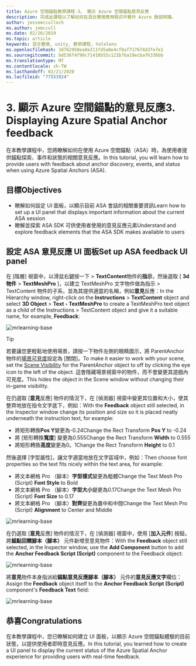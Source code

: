 ```yaml
---
title: Azure 空間錨點教學課程-3。 顯示 Azure 空間錨點意見反應
description: 完成此課程以了解如何在混合實境應用程式中實作 Azure 臉部辨識。
author: jessemcculloch
ms.author: jemccull
ms.date: 02/26/2019
ms.topic: article
keywords: 混合實境, unity, 教學課程, hololens
ms.openlocfilehash: 3d762950ea8e211fd5a8e4cf8af717674d3fe7e1
ms.sourcegitcommit: bd536f4f99c71418b55c121b7ba19ecbaf6336bb
ms.translationtype: MT
ms.contentlocale: zh-TW
ms.lasthandoff: 02/21/2020
ms.locfileid: "77553924"
---
```

# <a name="3-displaying-azure-spatial-anchor-feedback"></a><span data-ttu-id="996a8-105">3. 顯示 Azure 空間錨點的意見反應</span><span class="sxs-lookup"><span data-stu-id="996a8-105">3. Displaying Azure Spatial Anchor feedback</span></span>

<span data-ttu-id="996a8-106">在本教學課程中，您將瞭解如何在使用 Azure 空間錨點（ASA）時，為使用者提供錨點探索、事件和狀態的相關意見反應。</span><span class="sxs-lookup"><span data-stu-id="996a8-106">In this tutorial, you will learn how to provide users with feedback about anchor discovery, events, and status when using Azure Spatial Anchors (ASA).</span></span>

## <a name="objectives"></a><span data-ttu-id="996a8-107">目標</span><span class="sxs-lookup"><span data-stu-id="996a8-107">Objectives</span></span>

* <span data-ttu-id="996a8-108">瞭解如何設定 UI 面板，以顯示目前 ASA 會話的相關重要資訊</span><span class="sxs-lookup"><span data-stu-id="996a8-108">Learn how to set up a UI panel that displays important information about the current ASA session</span></span>
* <span data-ttu-id="996a8-109">瞭解並探索 ASA SDK 可供使用者使用的意見反應元素</span><span class="sxs-lookup"><span data-stu-id="996a8-109">Understand and explore feedback elements that the ASA SDK makes available to users</span></span>

## <a name="set-up-asa-feedback-ui-panel"></a><span data-ttu-id="996a8-110">設定 ASA 意見反應 UI 面板</span><span class="sxs-lookup"><span data-stu-id="996a8-110">Set up ASA feedback UI panel</span></span>

<span data-ttu-id="996a8-111">在 [階層] 視窗中，以滑鼠右鍵按一下 > **TextContent**物件的**指示**，然後選取 [ **3d 物件** > **TextMeshPro** ]，以建立 TextMeshPro 文字物件做為指示 > TextContent 物件的子系，並為其提供適當的名稱，例如**意見**反應：</span><span class="sxs-lookup"><span data-stu-id="996a8-111">In the Hierarchy window, right-click on the **Instructions** > **TextContent** object and select **3D Object** > **Text - TextMeshPro** to create a TextMeshPro text object as a child of the Instructions > TextContent object and give it a suitable name, for example, **Feedback**:</span></span>

![mrlearning-base](images/mrlearning-asa/tutorial3-section1-step1-1.png)

> [!TIP]
> <span data-ttu-id="996a8-113">若要讓您更輕鬆地使用場景，請按一下物件左側的眼睛圖示，將 ParentAnchor 物件的<a href="https://docs.unity3d.com/Manual/SceneVisibility.html" target="_blank">場景可見度</a>設定為 [關閉]。</span><span class="sxs-lookup"><span data-stu-id="996a8-113">To make it easier to work with your scene, set the  <a href="https://docs.unity3d.com/Manual/SceneVisibility.html" target="_blank">Scene Visibility</a> for the ParentAnchor object to off by clicking the eye icon to the left of the object.</span></span> <span data-ttu-id="996a8-114">這會隱藏場景視窗中的物件，而不會變更其遊戲內可見度。</span><span class="sxs-lookup"><span data-stu-id="996a8-114">This hides the object in the Scene window without changing their in-game visibility.</span></span>

<span data-ttu-id="996a8-115">在仍選取 [**意見**反應] 物件的情況下，在 [偵測器] 視窗中變更其位置和大小，使其整齊地放在指令文字底下，例如：</span><span class="sxs-lookup"><span data-stu-id="996a8-115">With the **Feedback** object still selected, in the Inspector window change its position and size so it is placed neatly underneath the instruction text, for example:</span></span>

* <span data-ttu-id="996a8-116">將矩形轉換**Pos Y**變更為-0.24</span><span class="sxs-lookup"><span data-stu-id="996a8-116">Change the Rect Transform **Pos Y** to -0.24</span></span>
* <span data-ttu-id="996a8-117">將 [矩形轉換**寬度**] 變更為0.555</span><span class="sxs-lookup"><span data-stu-id="996a8-117">Change the Rect Transform **Width** to 0.555</span></span>
* <span data-ttu-id="996a8-118">將矩形轉換**高度**變更為0。1</span><span class="sxs-lookup"><span data-stu-id="996a8-118">Change the Rect Transform **Height** to 0.1</span></span>

<span data-ttu-id="996a8-119">然後選擇 [字型屬性]，讓文字適當地放在文字區域中，例如：</span><span class="sxs-lookup"><span data-stu-id="996a8-119">Then choose font properties so the text fits nicely within the text area, for example:</span></span>

* <span data-ttu-id="996a8-120">將文本網格 Pro （腳本）**字型樣式**變更為粗體</span><span class="sxs-lookup"><span data-stu-id="996a8-120">Change the Text Mesh Pro (Script) **Font Style** to Bold</span></span>
* <span data-ttu-id="996a8-121">將文本網格 Pro （腳本）**字型大小**變更為0.17</span><span class="sxs-lookup"><span data-stu-id="996a8-121">Change the Text Mesh Pro (Script) **Font Size** to 0.17</span></span>
* <span data-ttu-id="996a8-122">將文本網格 Pro （腳本）**對齊**變更為置中和中間</span><span class="sxs-lookup"><span data-stu-id="996a8-122">Change the Text Mesh Pro (Script) **Alignment** to Center and Middle</span></span>

![mrlearning-base](images/mrlearning-asa/tutorial3-section1-step1-2.png)

<span data-ttu-id="996a8-124">在仍選取 [**意見**反應] 物件的情況下，在 [偵測器] 視窗中，使用 [**加入元件**] 按鈕，將**錨點回饋腳本（腳本）** 元件新增至意見物件：</span><span class="sxs-lookup"><span data-stu-id="996a8-124">With the **Feedback** object still selected, in the Inspector window, use the **Add Component** button to add the **Anchor Feedback Script (Script)** component to the Feedback object:</span></span>

![mrlearning-base](images/mrlearning-asa/tutorial3-section1-step1-3.png)

<span data-ttu-id="996a8-126">將**意見**物件本身指派給**錨點意見反應腳本（腳本）** 元件的**意見反應文字**欄位：</span><span class="sxs-lookup"><span data-stu-id="996a8-126">Assign the **Feedback** object itself to the **Anchor Feedback Script (Script)** component's **Feedback Text** field:</span></span>

![mrlearning-base](images/mrlearning-asa/tutorial3-section1-step1-4.png)

## <a name="congratulations"></a><span data-ttu-id="996a8-128">恭喜</span><span class="sxs-lookup"><span data-stu-id="996a8-128">Congratulations</span></span>

<span data-ttu-id="996a8-129">在本教學課程中，您已瞭解如何建立 UI 面板，以顯示 Azure 空間錨點體驗的目前狀態，以提供使用者即時意見反應。</span><span class="sxs-lookup"><span data-stu-id="996a8-129">In this tutorial, you learned how to create a UI panel to display the current status of the Azure Spatial Anchor experience for providing users with real-time feedback.</span></span>
